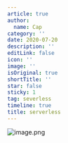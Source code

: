 ```yaml
---
article: true
author:
  name: Cap
category: ''
date: 2020-07-20
description: ''
editLink: false
icon: ''
image: ''
isOriginal: true
shortTitle: ''
star: false
sticky: 1
tag: severless
timeline: true
title: serverless
---
```





  ![image.png](https://cdn.nlark.com/yuque/0/2020/png/297368/1595232634838-b444c4b4-8829-4499-a33a-8cf823b711c7.png#align=left&display=inline&height=395&name=image.png&originHeight=395&originWidth=720&size=329705&status=done&style=none&width=720)
